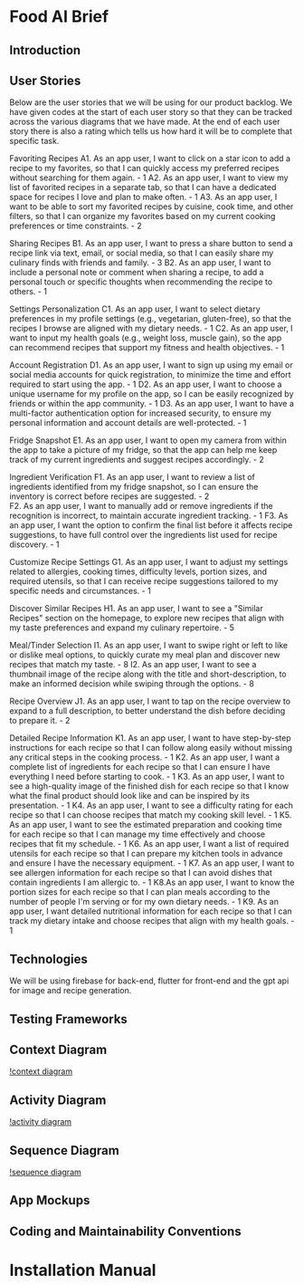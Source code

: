 # Food AI Brief

## Introduction

## User Stories
Below are the user stories that we will be using for our product backlog. We have given codes at the start of each user story so that they can be tracked across the various diagrams that we have made. At the end of each user story there is also a rating which tells us how hard it will be to complete that specific task.

Favoriting Recipes
A1. As an app user, I want to click on a star icon to add a recipe to my favorites, so that I can quickly access my preferred recipes without searching for them again. - 1
A2. As an app user, I want to view my list of favorited recipes in a separate tab, so that I can have a dedicated space for recipes I love and plan to make often. - 1
A3. As an app user, I want to be able to sort my favorited recipes by cuisine, cook time, and other filters, so that I can organize my favorites based on my current cooking preferences or time constraints. - 2

Sharing Recipes
B1. As an app user, I want to press a share button to send a recipe link via text, email, or social media, so that I can easily share my culinary finds with friends and family.  - 3
B2. As an app user, I want to include a personal note or comment when sharing a recipe, to add a personal touch or specific thoughts when recommending the recipe to others. - 1

Settings Personalization
C1. As an app user, I want to select dietary preferences in my profile settings (e.g., vegetarian, gluten-free), so that the recipes I browse are aligned with my dietary needs. - 1
C2. As an app user, I want to input my health goals (e.g., weight loss, muscle gain), so the app can recommend recipes that support my fitness and health objectives. - 1

Account Registration
D1. As an app user, I want to sign up using my email or social media accounts for quick registration, to minimize the time and effort required to start using the app. - 1 
D2. As an app user, I want to choose a unique username for my profile on the app, so I can be easily recognized by friends or within the app community. - 1
D3. As an app user, I want to have a multi-factor authentication option for increased security, to ensure my personal information and account details are well-protected.  - 1

Fridge Snapshot
E1. As an app user, I want to open my camera from within the app to take a picture of my fridge, so that the app can help me keep track of my current ingredients and suggest recipes accordingly. - 2

Ingredient Verification
F1. As an app user, I want to review a list of ingredients identified from my fridge snapshot, so I can ensure the inventory is correct before recipes are suggested. - 2  
F2. As an app user, I want to manually add or remove ingredients if the recognition is incorrect, to maintain accurate ingredient tracking. - 1
F3. As an app user, I want the option to confirm the final list before it affects recipe suggestions, to have full control over the ingredients list used for recipe discovery. - 1

Customize Recipe Settings
G1. As an app user, I want to adjust my settings related to allergies, cooking times, difficulty levels, portion sizes, and required utensils, so that I can receive recipe suggestions tailored to my specific needs and circumstances. - 1

Discover Similar Recipes
H1. As an app user, I want to see a "Similar Recipes" section on the homepage, to explore new recipes that align with my taste preferences and expand my culinary repertoire. - 5

Meal/Tinder Selection
I1. As an app user, I want to swipe right or left to like or dislike meal options, to quickly curate my meal plan and discover new recipes that match my taste. - 8
I2. As an app user, I want to see a thumbnail image of the recipe along with the title and short-description, to make an informed decision while swiping through the options. - 8

Recipe Overview
J1. As an app user, I want to tap on the recipe overview to expand to a full description, to better understand the dish before deciding to prepare it. - 2

Detailed Recipe Information
K1. As an app user, I want to have step-by-step instructions for each recipe so that I can follow along easily without missing any critical steps in the cooking process. - 1
K2. As an app user, I want a complete list of ingredients for each recipe so that I can ensure I have everything I need before starting to cook. - 1
K3. As an app user, I want to see a high-quality image of the finished dish for each recipe so that I know what the final product should look like and can be inspired by its presentation. - 1
K4. As an app user, I want to see a difficulty rating for each recipe so that I can choose recipes that match my cooking skill level. - 1
K5. As an app user, I want to see the estimated preparation and cooking time for each recipe so that I can manage my time effectively and choose recipes that fit my schedule. - 1
K6. As an app user, I want a list of required utensils for each recipe so that I can prepare my kitchen tools in advance and ensure I have the necessary equipment. - 1
K7. As an app user, I want to see allergen information for each recipe so that I can avoid dishes that contain ingredients I am allergic to. - 1
K8.As an app user, I want to know the portion sizes for each recipe so that I can plan meals according to the number of people I'm serving or for my own dietary needs. - 1
K9. As an app user, I want detailed nutritional information for each recipe so that I can track my dietary intake and choose recipes that align with my health goals. - 1

## Technologies
We will be using firebase for back-end, flutter for front-end and the gpt api for image and recipe generation.

## Testing Frameworks

## Context Diagram
[!context diagram](assets/Food%20AI%20Context%20Diagram.PNG)
## Activity Diagram
[!activity diagram](assets/Food%20AI%20Activity%20Diagram.png)
## Sequence Diagram
[!sequence diagram](assets/Food%20AI%20Sequence%20Diagram%20(temp).png)
## App Mockups

## Coding and Maintainability Conventions

# Installation Manual